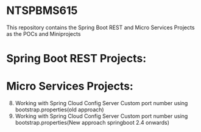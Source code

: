 # NTSPBMS615

This repository contains the Spring Boot REST and Micro Services Projects as the POCs and Miniprojects

Spring Boot REST Projects:
==========================

Micro Services Projects:
========================
8. Working with Spring Cloud Config Server Custom port number using bootstrap.properties(old approach)
9. Working with Spring Cloud Config Server Custom port number using bootstrap.properties(New approach springboot 2.4 onwards)
